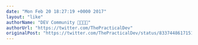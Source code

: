 ```yaml
---
date: "Mon Feb 20 18:27:19 +0000 2017"
layout: "like"
authorName: "DEV Community 👩‍💻👨‍💻"
authorUrl: "https://twitter.com/ThePracticalDev"
originalPost: "https://twitter.com/ThePracticalDev/status/833744861715116034"
---
```


